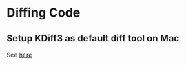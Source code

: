 # Diffing Code

## Setup KDiff3 as default diff tool on Mac
See [here](https://github.com/sharat/technicaltips/blob/master/how-to-setup-kdiff-with-git-os-x.md)
